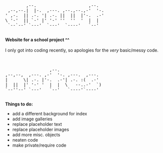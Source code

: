 <pre>
                                       
        ,--.                    ,--.   
 ,--,--.|  |-.  ,---. ,--.,--.,-'  '-. 
' ,-.  || .-. '| .-. ||  ||  |'-.  .-' 
\ '-'  || `-' |' '-' ''  ''  '  |  |   
 `--`--' `---'  `---'  `----'   `--'   
                                                                                 
</pre>

<b>Website for a school project ^^</b>
<br>
<br>
I only got into coding recently, so apologies for the <i>very</i> basic/messy code.
<br>
<br>

<pre>                                                                            
                 ,--.                 
,--,--,  ,---. ,-'  '-. ,---.  ,---.  
|      \| .-. |'-.  .-'| .-. :(  .-'  
|  ||  |' '-' '  |  |  \   --..-'  `) 
`--''--' `---'   `--'   `----'`----'  
                                    
</pre>
<b>Things to do:</b>
<ul>
  <li>add a different background for index</li>
  <li>add image galleries</li>
  <li>replace placeholder text</li>
  <li>replace placeholder images</li>
  <li>add more misc. objects</li>
  <li>neaten code</li>
  <li>make private/require code</li>